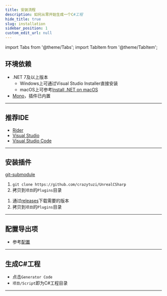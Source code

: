 ```yaml
---
title: 安装流程
description: 如何从零开始生成一个C#工程
hide_title: true
slug: installation
sidebar_position: 1
custom_edit_url: null
---
```


import Tabs from '@theme/Tabs';
import TabItem from '@theme/TabItem';

## 环境依赖

- .NET 7及以上版本
  - Windows上可通过Visual Studio Installer直接安装
  - macOS上可参考[Install .NET on macOS](https://learn.microsoft.com/en-us/dotnet/core/install/macos)
- [Mono](https://github.com/dotnet/runtime)，插件已内置

---

## 推荐IDE

- [Rider](https://www.jetbrains.com/rider/)
- [Visual Studio](https://visualstudio.microsoft.com/)
- [Visual Studio Code](https://code.visualstudio.com/)

---

## 安装插件

<Tabs>

<TabItem value="git submodule" label="子模块（推荐）" default>

[git-submodule](https://git-scm.com/docs/git-submodule)

</TabItem>

<TabItem value="source code" label="源码">

1. `git clone https://github.com/crazytuzi/UnrealCSharp`
2. 拷贝到`项目`的`Plugins`目录

</TabItem>

<TabItem value="releases" label="发布包">

1. 通过[releases](https://github.com/crazytuzi/UnrealCSharp/releases)下载需要的版本
2. 拷贝到`项目`的`Plugins`目录

</TabItem>

</Tabs>

---

## 配置导出项

- 参考[配置](configuration.md)

---

## 生成C#工程

- 点击`Generator Code`
- `项目/Script`即为C#工程目录

---
